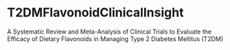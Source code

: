 # T2DMFlavonoidClinicalInsight
A Systematic Review and Meta-Analysis of Clinical Trials to Evaluate the Efficacy of Dietary Flavonoids in Managing Type 2 Diabetes Mellitus (T2DM)
